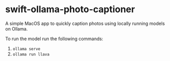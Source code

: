 # swift-ollama-photo-captioner
A simple MacOS app to quickly caption photos using locally running models on Ollama.

To run the model run the following commands:

1) `ollama serve`
2) `ollama run llava`
